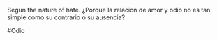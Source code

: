 Segun the nature of hate.
¿Porque la relacion de amor y odio no es tan simple como su contrario o su ausencia?

#Odio 